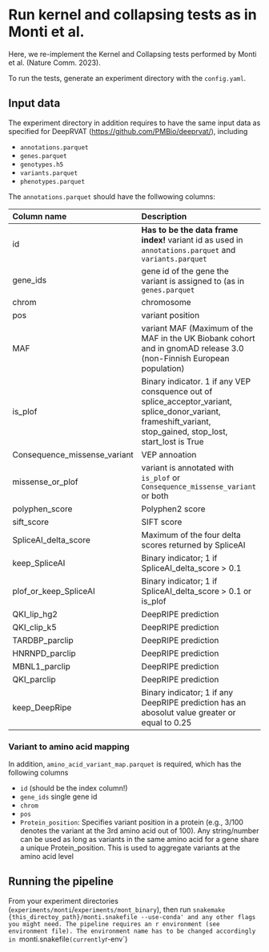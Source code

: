 # Run kernel and collapsing tests as in Monti et al. 

Here, we re-implement the Kernel and Collapsing tests performed by Monti et al. (Nature Comm. 2023).

To run the tests, generate an experiment directory with the `config.yaml`. 

## Input data
The experiment directory in addition requires to have the same input data as specified for DeepRVAT (https://github.com/PMBio/deeprvat/), including
- `annotations.parquet`
- `genes.parquet`
- `genotypes.h5`
- `variants.parquet`
- `phenotypes.parquet`


The `annotations.parquet` should have the follwowing columns:

| Column name | Description  |
|:----------|:----------|
| id    | **Has to be the data frame index!** variant id as used  in `annotations.parquet` and `variants.parquet` |
| gene_ids    | gene id of the gene the variant is assigned to (as in `genes.parquet`|
| chrom    | chromosome   |
| pos   | variant position   |
| MAF   | variant MAF (Maximum of the MAF in the UK Biobank cohort and in gnomAD release 3.0 (non-Finnish European population)    |
| is_plof    | Binary indicator. 1 if any VEP consquence out of  splice_acceptor_variant, splice_donor_variant, frameshift_variant, stop_gained, stop_lost, start_lost is True  |
| Consequence_missense_variant    | VEP annoation    |
| missense_or_plof    | variant is annotated with `is_plof` or `Consequence_missense_variant` or both    | 
| polyphen_score    | Polyphen2 score    |
| sift_score    | SIFT score    |
| SpliceAI_delta_score    | Maximum of the four delta scores returned by SpliceAI   |
| keep_SpliceAI    | Binary indicator; 1 if   SpliceAI_delta_score > 0.1  |
| plof_or_keep_SpliceAI    | Binary indicator; 1 if   SpliceAI_delta_score > 0.1  or is_plof   |
| QKI_lip_hg2    | DeepRIPE prediction   |
| QKI_clip_k5    | DeepRIPE prediction     |
| TARDBP_parclip    |  DeepRIPE prediction   |
| HNRNPD_parclip    |  DeepRIPE prediction   |
| MBNL1_parclip    |  DeepRIPE prediction    |
| QKI_parclip    |  DeepRIPE prediction  |
| keep_DeepRipe    | Binary indicator; 1 if any DeepRIPE prediction has an abosolut value greater or equal to 0.25  |

### Variant to amino acid mapping
In addition, `amino_acid_variant_map.parquet` is required, which has the following columns
- `id` (should be the index column!)
- `gene_ids` single gene id
- `chrom`
- `pos`
- `Protein_position`: Specifies variant position in a protein (e.g., 3/100 denotes the variant at the 3rd amino acid out of 100). Any string/number can be used as long as variants in the same amino acid for a gene share a unique Protein_position. This is used to aggregate variants at the amino acid level

## Running the pipeline
From your experiment directories (`experiments/monti`/`experiments/mont_binary`), then run `snakemake {this_directoy_path}/monti.snakefile --use-conda' and any other flags you might need.
The pipeline requires an r environment (see environment file). The environment name has to be changed accordingly in `monti.snakefile` (currently `r-env`)
